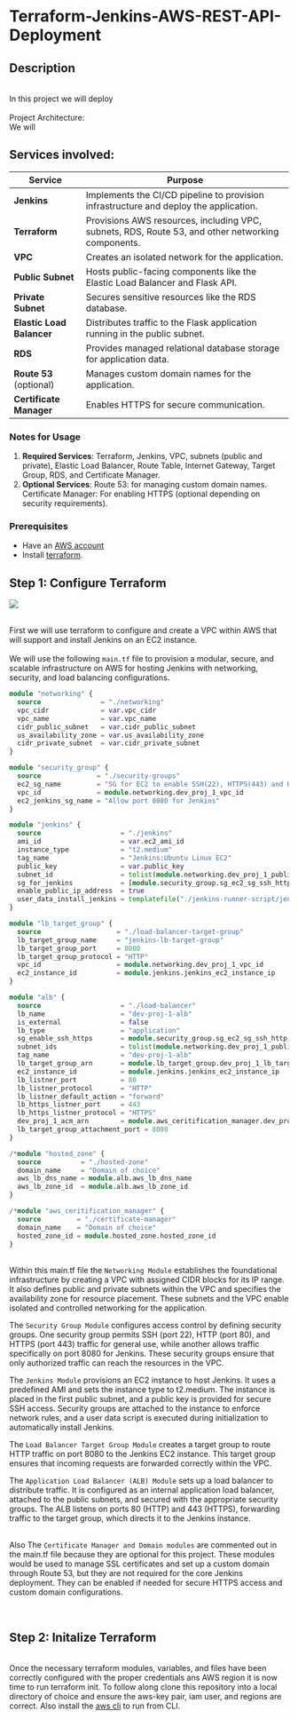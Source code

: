 # Terraform-Jenkins-AWS-REST-API-Deployment
<h2>Description</h2>
<br/> In this project we will deploy 

<br />
<br/> Project Architecture: <br/>
<img src=""/>
<br/> We will  <br/>

<h2> Services involved: </h2>

| **Service**           | **Purpose**                                                                 |
|------------------------|-----------------------------------------------------------------------------|
| **Jenkins**           | Implements the CI/CD pipeline to provision infrastructure and deploy the application. |
| **Terraform**         | Provisions AWS resources, including VPC, subnets, RDS, Route 53, and other networking components. |
| **VPC**               | Creates an isolated network for the application.                           |
| **Public Subnet**     | Hosts public-facing components like the Elastic Load Balancer and Flask API. |
| **Private Subnet**    | Secures sensitive resources like the RDS database.                         |
| **Elastic Load Balancer** | Distributes traffic to the Flask application running in the public subnet. |
| **RDS**               | Provides managed relational database storage for application data.         |
| **Route 53** (optional) | Manages custom domain names for the application.                         |
| **Certificate Manager** | Enables HTTPS for secure communication.                                  |



### **Notes for Usage**
1. **Required Services**: Terraform, Jenkins, VPC, subnets (public and private), Elastic Load Balancer, Route Table, Internet Gateway, Target Group, RDS, and Certificate Manager.
2. **Optional Services**: Route 53: for managing custom domain names. Certificate Manager: For enabling HTTPS (optional depending on security requirements).



<p align="center">
  
### **Prerequisites**  
- Have an [AWS account](https://aws.amazon.com/console/)
- Install [terraform](https://developer.hashicorp.com/terraform/install).  


 ##  Step 1: Configure Terraform 
<img src="https://github.com/user-attachments/assets/3386eb7e-3373-40d7-b5e4-7fc64f9023f8"/>

<br/>  First we will use terraform to configure and create a VPC within AWS that will support and install Jenkins on an EC2 instance. <br/>
<br/> We will use the following `main.tf` file to provision a modular, secure, and scalable infrastructure on AWS for hosting Jenkins with networking, security, and load balancing configurations. <br/> 

```main.tf
module "networking" {
  source               = "./networking"
  vpc_cidr             = var.vpc_cidr
  vpc_name             = var.vpc_name
  cidr_public_subnet   = var.cidr_public_subnet
  us_availability_zone = var.us_availability_zone
  cidr_private_subnet  = var.cidr_private_subnet
}

module "security_group" {
  source              = "./security-groups"
  ec2_sg_name         = "SG for EC2 to enable SSH(22), HTTPS(443) and HTTP(80)"
  vpc_id              = module.networking.dev_proj_1_vpc_id
  ec2_jenkins_sg_name = "Allow port 8080 for Jenkins"
}

module "jenkins" {
  source                    = "./jenkins"
  ami_id                    = var.ec2_ami_id
  instance_type             = "t2.medium"
  tag_name                  = "Jenkins:Ubuntu Linux EC2"
  public_key                = var.public_key
  subnet_id                 = tolist(module.networking.dev_proj_1_public_subnets)[0]
  sg_for_jenkins            = [module.security_group.sg_ec2_sg_ssh_http_id, module.security_group.sg_ec2_jenkins_port_8080]
  enable_public_ip_address  = true
  user_data_install_jenkins = templatefile("./jenkins-runner-script/jenkins-installer.sh", {})
}

module "lb_target_group" {
  source                   = "./load-balancer-target-group"
  lb_target_group_name     = "jenkins-lb-target-group"
  lb_target_group_port     = 8080
  lb_target_group_protocol = "HTTP"
  vpc_id                   = module.networking.dev_proj_1_vpc_id
  ec2_instance_id          = module.jenkins.jenkins_ec2_instance_ip
}

module "alb" {
  source                    = "./load-balancer"
  lb_name                   = "dev-proj-1-alb"
  is_external               = false
  lb_type                   = "application"
  sg_enable_ssh_https       = module.security_group.sg_ec2_sg_ssh_http_id
  subnet_ids                = tolist(module.networking.dev_proj_1_public_subnets)
  tag_name                  = "dev-proj-1-alb"
  lb_target_group_arn       = module.lb_target_group.dev_proj_1_lb_target_group_arn
  ec2_instance_id           = module.jenkins.jenkins_ec2_instance_ip
  lb_listner_port           = 80
  lb_listner_protocol       = "HTTP"
  lb_listner_default_action = "forward"
  lb_https_listner_port     = 443
  lb_https_listner_protocol = "HTTPS"
  dev_proj_1_acm_arn        = module.aws_ceritification_manager.dev_proj_1_acm_arn
  lb_target_group_attachment_port = 8080
}

/*module "hosted_zone" {
  source          = "./hosted-zone"
  domain_name     = "Domain of choice"
  aws_lb_dns_name = module.alb.aws_lb_dns_name
  aws_lb_zone_id  = module.alb.aws_lb_zone_id
}

/*module "aws_ceritification_manager" {
  source         = "./certificate-manager"
  domain_name    = "Domain of choice"
  hosted_zone_id = module.hosted_zone.hosted_zone_id
}
```

<br/> Within this main.tf file the `Networking Module` establishes the foundational infrastructure by creating a VPC with assigned CIDR blocks for its IP range. It also defines public and private subnets within the VPC and specifies the availability zone for resource placement. These subnets and the VPC enable isolated and controlled networking for the application.

The `Security Group Module` configures access control by defining security groups. One security group permits SSH (port 22), HTTP (port 80), and HTTPS (port 443) traffic for general use, while another allows traffic specifically on port 8080 for Jenkins. These security groups ensure that only authorized traffic can reach the resources in the VPC.

The `Jenkins Module` provisions an EC2 instance to host Jenkins. It uses a predefined AMI and sets the instance type to t2.medium. The instance is placed in the first public subnet, and a public key is provided for secure SSH access. Security groups are attached to the instance to enforce network rules, and a user data script is executed during initialization to automatically install Jenkins.

The `Load Balancer Target Group Module` creates a target group to route HTTP traffic on port 8080 to the Jenkins EC2 instance. This target group ensures that incoming requests are forwarded correctly within the VPC.

The `Application Load Balancer (ALB) Module` sets up a load balancer to distribute traffic. It is configured as an internal application load balancer, attached to the public subnets, and secured with the appropriate security groups. The ALB listens on ports 80 (HTTP) and 443 (HTTPS), forwarding traffic to the target group, which directs it to the Jenkins instance.  <br/>


<br/> Also The `Certificate Manager and Domain modules` are commented out in the main.tf file because they are optional for this project. These modules would be used to manage SSL certificates and set up a custom domain through Route 53, but they are not required for the core Jenkins deployment. They can be enabled if needed for secure HTTPS access and custom domain configurations.

<br/> 

## Step 2: Initalize Terraform

<br/> Once the necessary terraform modules, variables, and files have been correctly configured with the proper credentials ans AWS region it is now time to run terraform init. To follow along clone this repository into a local directory of choice and ensure the aws-key pair, iam user, and regions are correct. Also install the [aws cli](https://docs.aws.amazon.com/cli/latest/userguide/getting-started-install.html) to run from CLI. <br/>

<img src=""/>


<br/> <br/> 


<br/> <br/>

<img src=""/> 
